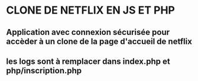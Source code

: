 # CLONE DE NETFLIX EN JS ET PHP

## Application avec connexion sécurisée pour accèder à un clone de la page d'accueil de netflix

## les logs sont à remplacer dans index.php et php/inscription.php

